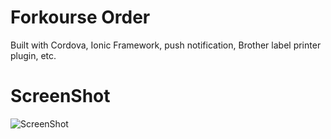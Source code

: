 # Forkourse Order
Built with Cordova, Ionic Framework, push notification, Brother label printer plugin, etc.

# ScreenShot
![ScreenShot](https://github.com/naya327/ForkourseOrder/blob/master/screenshots.jpg)
